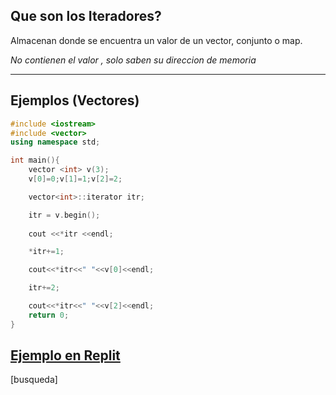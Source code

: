 ## Que son los Iteradores?
Almacenan donde se encuentra un valor de un vector, conjunto o map.

*No contienen el valor , solo saben su direccion de memoria*
***
## Ejemplos (Vectores)

```cpp
#include <iostream>
#include <vector>
using namespace std;

int main(){
    vector <int> v(3);
    v[0]=0;v[1]=1;v[2]=2;

    vector<int>::iterator itr;

    itr = v.begin();
    
    cout <<*itr <<endl;

    *itr+=1;

    cout<<*itr<<" "<<v[0]<<endl;

    itr+=2;

    cout<<*itr<<" "<<v[2]<<endl;
    return 0;
}
```

## [Ejemplo en Replit](https://replit.com/join/avdzzizxiy-benjajunemann)

[busqueda]


